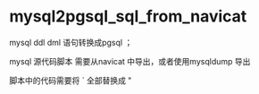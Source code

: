# mysql2pgsql_sql_from_navicat
mysql ddl dml 语句转换成pgsql  ；

mysql 源代码脚本 需要从navicat 中导出，或者使用mysqldump 导出

脚本中的代码需要将 ` 全部替换成 "


